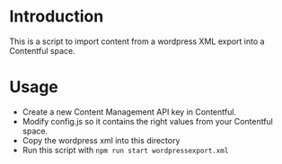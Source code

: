 # Introduction

This is a script to import content from a wordpress XML export into a Contentful space. 

# Usage

- Create a new Content Management API key in Contentful. 
- Modify config.js so it contains the right values from your Contentful space. 
- Copy the wordpress xml into this directory
- Run this script with `npm run start wordpressexport.xml`